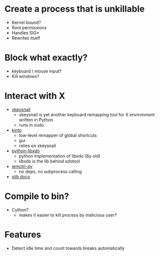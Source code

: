 # Create a process that is unkillable
- Kernel bound?
- Root permissions
- Handles SIG*
- Rewrites itself

# Block what exactly?
- keyboard / mouse input?
- Kill windows?

# Interact with X
- [xkeysnail](https://github.com/mooz/xkeysnail)
  - xkeysnail is yet another keyboard remapping tool for X environment written in Python
  - runs in sudo
- [kinto](https://github.com/rbreaves/kinto)
  - low-level remapper of global shortcuts
  - gui
  - relies on xkeysnail
- [python-libxdo](https://github.com/rshk/python-libxdo/blob/master/xdo/xdo.py)
  - python implementation of libxdo (6y old)
  - libxdo is the lib behind xdotool
- [wmctrl-py](https://github.com/iyadahmed/wmctrl-py)
  - no deps, no subprocess calling
- [xlib docs](https://tronche.com/gui/x/xlib/)

# Compile to bin?
- Cython?
  - makes it easier to kill process by malicious user?

# Features
- Detect idle time and count towards breaks automatically
